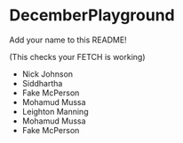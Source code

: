 # DecemberPlayground

Add your name to this README!

(This checks your FETCH is working)

- Nick Johnson
- Siddhartha
- Fake McPerson
- Mohamud Mussa
- Leighton Manning
- Mohamud Mussa
- Fake McPerson

